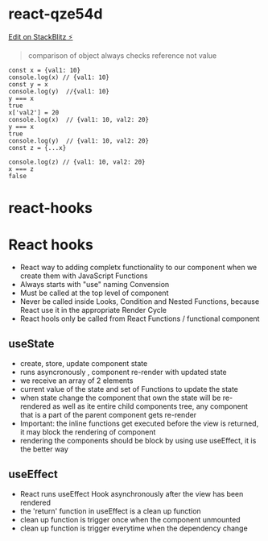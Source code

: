 # react-qze54d

[Edit on StackBlitz ⚡️](https://stackblitz.com/edit/react-qze54d)

> comparison of object always checks reference not value

```
const x = {val1: 10}
console.log(x) // {val1: 10}
const y = x
console.log(y)  //{val1: 10}
y === x
true
x['val2'] = 20
console.log(x)  // {val1: 10, val2: 20}
y === x
true
console.log(y)  // {val1: 10, val2: 20}
const z = {...x}

console.log(z) // {val1: 10, val2: 20}
x === z
false
```

# react-hooks

# React hooks

- React way to adding completx functionality to our component when we create them with JavaScript Functions
- Always starts with "use" naming Convension
- Must be called at the top level of component
- Never be called inside Looks, Condition and Nested Functions, because React use it in the appropriate Render Cycle
- React hools only be called from React Functions / functional component

## useState

- create, store, update component state
- runs asyncronously , component re-render with updated state
- we receive an array of 2 elements
- current value of the state and set of Functions to update the state
- when state change the component that own the state will be re-rendered as well as ite entire child components tree, any component that is a part of the parent component gets re-render
- Important: the inline functions get executed before the view is returned, it may block the rendering of component
- rendering the components should be block by using use useEffect, it is the better way

## useEffect

- React runs useEffect Hook asynchronously after the view has been rendered
- the 'return' function in useEffect is a clean up function
- clean up function is trigger once when the component unmounted
- clean up function is trigger everytime when the dependency change

